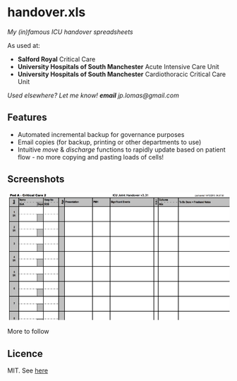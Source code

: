 # handover.xls

_My (in)famous ICU handover spreadsheets_

As used at:

- **Salford Royal** Critical Care
- **University Hospitals of South Manchester** Acute Intensive Care Unit
- **University Hospitals of South Manchester** Cardiothoracic Critical Care Unit

_Used elsewhere? Let me know! **email** jp.lomas@gmail.com_

## Features

- Automated incremental backup for governance purposes
- Email copies (for backup, printing or other departments to use)
- Intuitive _move_ & _discharge_ functions to rapidly update based on patient flow - no more copying and pasting loads of cells!

## Screenshots

![screenshot1](https://github.com/djuhn/handover.xls/blob/master/Screenshot_15_10_2015__15_28.png)

More to follow

## Licence

MIT.  See [here](https://github.com/djuhn/handover.xls/blob/master/LICENSE)
